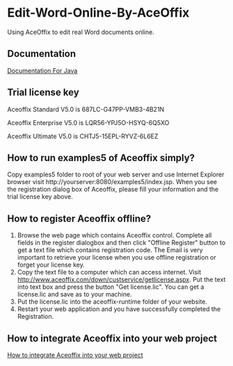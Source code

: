 # Edit-Word-Online-By-AceOffix
Using AceOffix to edit real Word documents online.

## Documentation 
[Documentation For Java](http://www.aceoffix.com/documentation/aceoffix5/java/)


## Trial license key 

Aceoffix Standard V5.0 is 687LC-G47PP-VMB3-4B21N

Aceoffix Enterprise V5.0 is LQR56-YPJ5O-HSYQ-6Q5XO

Aceoffix Ultimate V5.0 is CHTJ5-15EPL-RYVZ-6L6EZ

## How to run examples5 of Aceoffix simply?

Copy examples5 folder to root of your web server and use Internet Explorer browser visit http://yourserver:8080/examples5/index.jsp. When you see the registration dialog box of Aceoffix, please fill your information and the trial license key above.


## How to register Aceoffix offline?

1. Browse the web page which contains Aceoffix control. Complete all fields in the register dialogbox and then click "Offline Register" button to get a text file which contains registration code. The Email is very important to retrieve your license when you use offline registration or forget your license key. 
2. Copy the text file to a computer which can access internet. Visit http://www.aceoffix.com/down/custservice/getlicense.aspx. Put the text into text box and press the button "Get license.lic". You can get a license.lic and save as to your machine. 
3. Put the license.lic into the aceoffix-runtime folder of your website. 
4. Restart your web application and you have successfully completed the Registration.

## How to integrate Aceoffix into your web project

[How to integrate Aceoffix into your web project](https://github.com/aceoffix/Edit-Word-Online-By-AceOffix-Java/blob/master/how%20to%20integrate%20Aceoffix.md)


